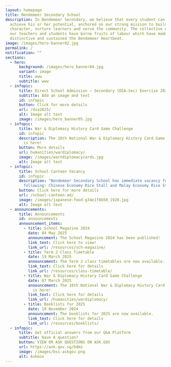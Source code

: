 ```yaml
---
layout: homepage
title: Bendemeer Secondary School
description: In Bendemeer Secondary, we believe that every student can shine and
  achieve his or her potential, anchored on our strong mission to build
  character, nurture learners and serve the community. The collective efforts of
  our teachers and students have borne fruits of labour which have made us
  distinctive and sustained the Bendemeer Heartbeat.
image: /images/hero-banner02.jpg
permalink: /
notification: ""
sections:
  - hero:
      background: /images/hero_banner04.jpg
      variant: image
      title: www
      subtitle: www
  - infopic:
      title: Direct School Admission – Secondary (DSA-Sec) Exercise 2025
      subtitle: Add an image and text
      id: infopic
      button: Click for more details
      url: /dsa2025/
      alt: Image alt text
      image: /images/hero_banner05.jpg
  - infopic:
      title: War & Diplomacy History Card Game Challenge
      id: infopic
      description: The 10th National War & Diplomacy History Card Game Challenge 2025
        is here!
      button: More details
      url: humanities/wardiplomacy/
      image: /images/warndiplomacycards.jpg
      alt: Image alt text
  - infopic:
      title: School Canteen Vacancy
      id: infopic
      description: "Bendemeer Secondary School has immediate vacancy for the
        following: Chinese Economy Rice Stall and Malay Economy Rice Stall"
      button: Click here for more details
      url: /school-canteen-ad/
      image: /images/japanese-food-g34e1f8b50_1920.jpg
      alt: Image alt text
  - announcements:
      title: Announcements
      id: announcements
      announcement_items:
        - title: School Magazine 2024
          date: 04 May 2025
          announcement: The School Magazine 2024 has been published!
          link_text: Click here to view!
          link_url: /resources/sch-magazine/
        - title: Term 2 Class Timetable
          date: 19 March 2025
          announcement: The Term 2 class timetables are now available.
          link_text: Click here for details
          link_url: /resources/class-timetable/
        - title: War & Diplomacy History Card Game Challenge
          date: 07 March 2025
          announcement: The 10th National War & Diplomacy History Card Game Challenge 2025
            is here!
          link_text: Click here for details
          link_url: /humanities/wardiplomacy/
        - title: Booklists for 2025
          date: 18 November 2024
          announcement: The booklists for 2025 are now available.
          link_text: Click here for details
          link_url: /resources/booklists/
  - infopic:
      title: Get official answers from our Q&A Platform
      subtitle: Have A question?
      button: VIEW OR ASK QUESTIONS ON ASK.GOV
      url: https://ask.gov.sg/bdms
      image: /images/bss-askgov.png
      alt: AskGov
---
```

